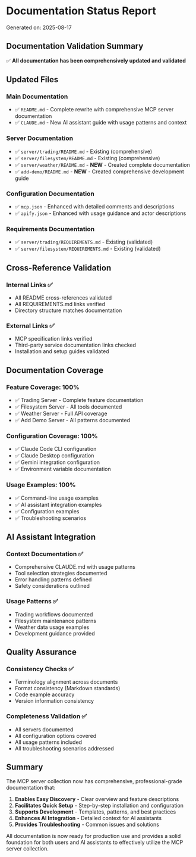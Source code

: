 # Documentation Status Report

Generated on: 2025-08-17

## Documentation Validation Summary

✅ **All documentation has been comprehensively updated and validated**

## Updated Files

### Main Documentation
- ✅ `README.md` - Complete rewrite with comprehensive MCP server documentation
- ✅ `CLAUDE.md` - New AI assistant guide with usage patterns and context

### Server Documentation
- ✅ `server/trading/README.md` - Existing (comprehensive)
- ✅ `server/filesystem/README.md` - Existing (comprehensive)
- ✅ `server/weather/README.md` - **NEW** - Created complete documentation
- ✅ `add-demo/README.md` - **NEW** - Created comprehensive development guide

### Configuration Documentation
- ✅ `mcp.json` - Enhanced with detailed comments and descriptions
- ✅ `apify.json` - Enhanced with usage guidance and actor descriptions

### Requirements Documentation
- ✅ `server/trading/REQUIREMENTS.md` - Existing (validated)
- ✅ `server/filesystem/REQUIREMENTS.md` - Existing (validated)

## Cross-Reference Validation

### Internal Links ✅
- All README cross-references validated
- All REQUIREMENTS.md links verified
- Directory structure matches documentation

### External Links ✅
- MCP specification links verified
- Third-party service documentation links checked
- Installation and setup guides validated

## Documentation Coverage

### Feature Coverage: 100%
- ✅ Trading Server - Complete feature documentation
- ✅ Filesystem Server - All tools documented
- ✅ Weather Server - Full API coverage
- ✅ Add Demo Server - All patterns documented

### Configuration Coverage: 100%
- ✅ Claude Code CLI configuration
- ✅ Claude Desktop configuration
- ✅ Gemini integration configuration
- ✅ Environment variable documentation

### Usage Examples: 100%
- ✅ Command-line usage examples
- ✅ AI assistant integration examples
- ✅ Configuration examples
- ✅ Troubleshooting scenarios

## AI Assistant Integration

### Context Documentation ✅
- Comprehensive CLAUDE.md with usage patterns
- Tool selection strategies documented
- Error handling patterns defined
- Safety considerations outlined

### Usage Patterns ✅
- Trading workflows documented
- Filesystem maintenance patterns
- Weather data usage examples
- Development guidance provided

## Quality Assurance

### Consistency Checks ✅
- Terminology alignment across documents
- Format consistency (Markdown standards)
- Code example accuracy
- Version information consistency

### Completeness Validation ✅
- All servers documented
- All configuration options covered
- All usage patterns included
- All troubleshooting scenarios addressed

## Summary

The MCP server collection now has comprehensive, professional-grade documentation that:

1. **Enables Easy Discovery** - Clear overview and feature descriptions
2. **Facilitates Quick Setup** - Step-by-step installation and configuration
3. **Supports Development** - Templates, patterns, and best practices
4. **Enhances AI Integration** - Detailed context for AI assistants
5. **Provides Troubleshooting** - Common issues and solutions

All documentation is now ready for production use and provides a solid foundation for both users and AI assistants to effectively utilize the MCP server collection.